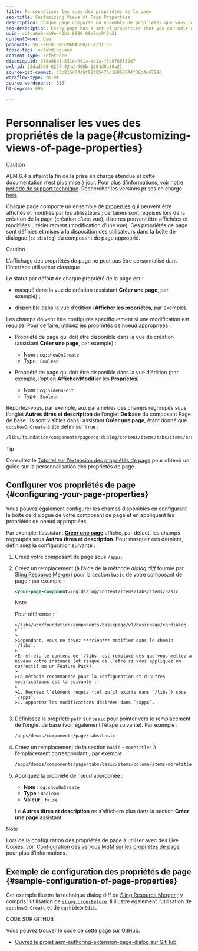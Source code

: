 ```yaml
---
title: Personnaliser les vues des propriétés de la page
seo-title: Customizing Views of Page Properties
description: Chaque page comporte un ensemble de propriétés que vous pouvez modifier selon vos besoins.
seo-description: Every page has a set of properties that you can edit as required
uuid: cbfca6e6-cb9e-43b1-8889-09a7cc9f8a51
contentOwner: User
products: SG_EXPERIENCEMANAGER/6.4/SITES
topic-tags: extending-aem
content-type: reference
discoiquuid: 6f8e08d1-831e-441a-ad1a-f5c8788f32d7
exl-id: 25dad368-8227-424d-960b-1664d8e20a21
source-git-commit: c5b816d74c6f02f85476d16868844f39b4c47996
workflow-type: tm+mt
source-wordcount: '515'
ht-degree: 69%

---
```


# Personnaliser les vues des propriétés de la page{#customizing-views-of-page-properties}

>[!CAUTION]
>
>AEM 6.4 a atteint la fin de la prise en charge étendue et cette documentation n’est plus mise à jour. Pour plus d’informations, voir notre [période de support technique](https://helpx.adobe.com/fr/support/programs/eol-matrix.html). Rechercher les versions prises en charge [here](https://experienceleague.adobe.com/docs/?lang=fr).

Chaque page comporte un ensemble de [properties](/help/sites-authoring/editing-page-properties.md) qui peuvent être affichés et modifiés par les utilisateurs ; certaines sont requises lors de la création de la page (création d’une vue), d’autres peuvent être affichées et modifiées ultérieurement (modification d’une vue). Ces propriétés de page sont définies et mises à la disposition des utilisateurs dans la boîte de dialogue (`cq:dialog`) du composant de page approprié.

>[!CAUTION]
>
>L’affichage des propriétés de page ne peut pas être personnalisé dans l’interface utilisateur classique.

Le statut par défaut de chaque propriété de la page est :

* masqué dans la vue de création (assistant **Créer une page**, par exemple) ;

* disponible dans la vue d’édition (**Afficher les propriétés**, par exemple).

Les champs doivent être configurés spécifiquement si une modification est requise. Pour ce faire, utilisez les propriétés de noeud appropriées :

* Propriété de page qui doit être disponible dans la vue de création (assistant **Créer une page**, par exemple) :

   * Nom : `cq:showOnCreate`
   * Type : `Boolean`

* Propriété de page qui doit être disponible dans la vue d’édition (par exemple, l’option **Afficher**/**Modifier** les **Propriétés**) :

   * Nom : `cq:hideOnEdit`
   * Type : `Boolean`

Reportez-vous, par exemple, aux paramètres des champs regroupés sous l’onglet **Autres titres et description** de l’onglet **De base** du composant Page de base. Ils sont visibles dans l’assistant **Créer une page**, étant donné que `cq:showOnCreate` a été défini sur `true` :

```xml
/libs/foundation/components/page/cq:dialog/content/items/tabs/items/basic/items/column/items/moretitles
```

>[!TIP]
>
>Consultez le [Tutoriel sur l’extension des propriétés de page](https://experienceleague.adobe.com/docs/experience-manager-learn/sites/developing/page-properties-technical-video-develop.html?lang=fr) pour obtenir un guide sur la personnalisation des propriétés de page.

## Configurer vos propriétés de page {#configuring-your-page-properties}

Vous pouvez également configurer les champs disponibles en configurant la boîte de dialogue de votre composant de page et en appliquant les propriétés de noeud appropriées.

Par exemple, l’assistant [**Créer une page**](/help/sites-authoring/managing-pages.md#creating-a-new-page) affiche, par défaut, les champs regroupés sous **Autres titres et description**. Pour masquer ces derniers, définissez la configuration suivante :

1. Créez votre composant de page sous `/apps`.
1. Créez un remplacement (à l’aide de la méthode *dialog diff* fournie par [Sling Resource Merger](/help/sites-developing/sling-resource-merger.md)) pour la section `basic` de votre composant de page ; par exemple :

   ```xml
   <your-page-component>/cq:dialog/content/items/tabs/items/basic
   ```

   >[!NOTE]
   >
   >Pour référence :
   >
   >
   ```
   >/libs/wcm/foundation/components/basicpage/v1/basicpage/cq:dialog
   >```
   >
   >Cependant, vous ne devez ***rien*** modifier dans le chemin `/libs`.
   >
   >En effet, le contenu de `/libs` est remplacé dès que vous mettez à niveau votre instance (et risque de l’être si vous appliquez un correctif ou un Feature Pack).
   >
   >La méthode recommandée pour la configuration et d’autres modifications est la suivante :
   >
   >1. Recréez l’élément requis (tel qu’il existe dans `/libs`) sous `/apps`.
   >1. Apportez les modifications désirées dans `/apps`.


1. Définissez la propriété `path` sur `basic` pour pointer vers le remplacement de l’onglet de base (voir également l’étape suivante). Par exemple :

   ```xml
   /apps/demos/components/page/tabs/basic
   ```

1. Créez un remplacement de la section `basic` - `moretitles` à l’emplacement correspondant ; par exemple :

   ```xml
   /apps/demos/components/page/tabs/basic/items/column/items/moretitles
   ```

1. Appliquez la propriété de nœud appropriée :

   * **Nom** : `cq:showOnCreate`
   * **Type** : `Boolean`
   * **Valeur** : `false`

   Le **Autres titres et description** ne s’affichera plus dans la section **Créer une page** assistant.

>[!NOTE]
>
>Lors de la configuration des propriétés de page à utiliser avec des Live Copies, voir [Configuration des verrous MSM sur les propriétés de page](/help/sites-developing/extending-msm.md#configuring-msm-locks-on-page-properties-touch-enabled-ui) pour plus d’informations.

## Exemple de configuration des propriétés de page {#sample-configuration-of-page-properties}

Cet exemple illustre la technique dialog diff de [Sling Resource Merger](/help/sites-developing/sling-resource-merger.md) ; y compris l’utilisation de [`sling:orderBefore`](/help/sites-developing/sling-resource-merger.md#properties). Il illustre également l’utilisation de `cq:showOnCreate` et de `cq:hideOnEdit`.

CODE SUR GITHUB

Vous pouvez trouver le code de cette page sur GitHub.

* [Ouvrez le projet aem-authoring-extension-page-dialog sur GitHub](https://github.com/Adobe-Marketing-Cloud/aem-authoring-extension-page-dialog).
